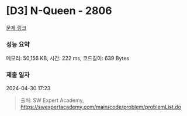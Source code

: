 # [D3] N-Queen - 2806 

[문제 링크](https://swexpertacademy.com/main/code/problem/problemDetail.do?contestProbId=AV7GKs06AU0DFAXB) 

### 성능 요약

메모리: 50,156 KB, 시간: 222 ms, 코드길이: 639 Bytes

### 제출 일자

2024-04-30 17:23



> 출처: SW Expert Academy, https://swexpertacademy.com/main/code/problem/problemList.do